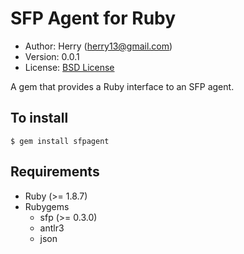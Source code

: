 SFP Agent for Ruby
==================
- Author: Herry (herry13@gmail.com)
- Version: 0.0.1
- License: [BSD License](https://github.com/herry13/sfp-ruby/blob/master/LICENSE)

A gem that provides a Ruby interface to an SFP agent.


To install
----------

	$ gem install sfpagent


Requirements
------------
- Ruby (>= 1.8.7)
- Rubygems
	- sfp (>= 0.3.0)
	- antlr3
	- json
